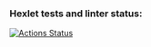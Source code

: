 ### Hexlet tests and linter status:
[![Actions Status](https://github.com/RomaDhzan/frontend-project-44/workflows/hexlet-check/badge.svg)](https://github.com/RomaDhzan/frontend-project-44/actions)